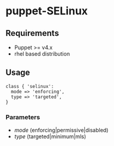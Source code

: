 # puppet-SELinux

## Requirements
- Puppet >= v4.x
- rhel based distribution

## Usage
```puppet
class { 'selinux':
  mode => 'enforcing',
  type => 'targeted',
}
```

### Parameters
- *mode*
  (enforcing|permissive|disabled)
- *type*
  (targeted|minimum|mls)
